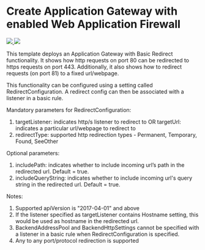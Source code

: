 # Create Application Gateway with enabled Web Application Firewall

<a href="https://portal.azure.com/#create/Microsoft.Template/uri/https%3A%2F%2Fraw.githubusercontent.com%2FAzure%2Fazure-quickstart-templates%2Fmaster%2F101-application-gateway-redirect-basic%2Fazuredeploy.json" target="_blank">
    <img src="http://azuredeploy.net/deploybutton.png"/>
</a>
<a href="http://armviz.io/#/?load=https%3A%2F%2Fraw.githubusercontent.com%2FAzure%2Fazure-quickstart-templates%2Fmaster%2F101-application-gateway-redirect-basic%2Fazuredeploy.json" target="_blank">
    <img src="http://armviz.io/visualizebutton.png"/>
</a>

This template deploys an Application Gateway with Basic Redirect functionality. It shows how http requests on port 80 can be redirected to https requests on port 443. Additionally, it also shows how to redirect requests (on port 81) to a fixed url/webpage. 

This functionality can be configured using a setting called RedirectConfiguration. A redirect config can then be associated with a listener in a basic rule.

Mandatory parameters for RedirectConfiguration:
1. targetListener: indicates http/s listener to redirect to OR targetUrl: indicates a particular url/webpage to redirect to
2. redirectType: supported http redirection types - Permanent, Temporary, Found, SeeOther

Optional parameters:
1. includePath: indicates whether to include incoming url’s path in the redirected url. Default = true.
2. includeQueryString: indicates whether to include incoming url's query string in the redirected url. Default = true.

Notes:
1. Supported apiVersion is "2017-04-01" and above
2. If the listener specified as targetListener contains Hostname setting, this would be used as hostname in the redirected url.
3. BackendAddressPool and BackendHttpSettings cannot be specified with a listener in a basic rule when RedirectConfiguration is specified.
4. Any to any port/protocol redirection is supported
